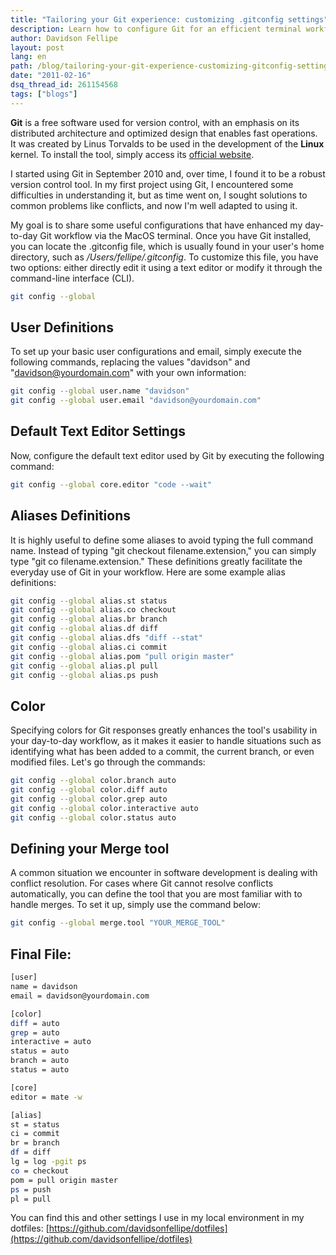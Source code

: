 ```yaml
---
title: "Tailoring your Git experience: customizing .gitconfig settings"
description: Learn how to configure Git for an efficient terminal workflow on macOS. Includes user setup, aliases, color settings, merge tool selection
author: Davidson Fellipe
layout: post
lang: en
path: /blog/tailoring-your-git-experience-customizing-gitconfig-settings/
date: "2011-02-16"
dsq_thread_id: 261154568
tags: ["blogs"]
---
```


**Git** is a free software used for version control, with an emphasis on its distributed architecture and optimized design that enables fast operations. It was created by Linus Torvalds to be used in the development of the **Linux** kernel. To install the tool, simply access its [official website][1].

[1]: https://git-scm.com/download

I started using Git in September 2010 and, over time, I found it to be a robust version control tool. In my first project using Git, I encountered some difficulties in understanding it, but as time went on, I sought solutions to common problems like conflicts, and now I'm well adapted to using it.

My goal is to share some useful configurations that have enhanced my day-to-day Git workflow via the MacOS terminal. Once you have Git installed, you can locate the .gitconfig file, which is usually found in your user's home directory, such as _/Users/fellipe/.gitconfig_. To customize this file, you have two options: either directly edit it using a text editor or modify it through the command-line interface (CLI).

```bash
git config --global
```

## User Definitions

To set up your basic user configurations and email, simply execute the following commands, replacing the values "davidson" and "davidson@yourdomain.com" with your own information:


```bash
git config --global user.name "davidson"
git config --global user.email "davidson@yourdomain.com"
```

## Default Text Editor Settings

Now, configure the default text editor used by Git by executing the following command:

```bash
git config --global core.editor "code --wait"
```

## Aliases Definitions

It is highly useful to define some aliases to avoid typing the full command name. Instead of typing "git checkout filename.extension," you can simply type "git co filename.extension." These definitions greatly facilitate the everyday use of Git in your workflow. Here are some example alias definitions:

```bash
git config --global alias.st status
git config --global alias.co checkout
git config --global alias.br branch
git config --global alias.df diff
git config --global alias.dfs "diff --stat"
git config --global alias.ci commit
git config --global alias.pom "pull origin master"
git config --global alias.pl pull
git config --global alias.ps push
```

## Color

Specifying colors for Git responses greatly enhances the tool's usability in your day-to-day workflow, as it makes it easier to handle situations such as identifying what has been added to a commit, the current branch, or even modified files. Let's go through the commands:

```bash
git config --global color.branch auto
git config --global color.diff auto
git config --global color.grep auto
git config --global color.interactive auto
git config --global color.status auto
```

## Defining your Merge tool

A common situation we encounter in software development is dealing with conflict resolution. For cases where Git cannot resolve conflicts automatically, you can define the tool that you are most familiar with to handle merges. To set it up, simply use the command below:

```bash
git config --global merge.tool "YOUR_MERGE_TOOL"
```

## Final File:

```bash
[user]
name = davidson
email = davidson@yourdomain.com

[color]
diff = auto
grep = auto
interactive = auto
status = auto
branch = auto
status = auto

[core]
editor = mate -w

[alias]
st = status
ci = commit
br = branch
df = diff
lg = log -pgit ps
co = checkout
pom = pull origin master
ps = push
pl = pull
```

You can find this and other settings I use in my local environment in my dotfiles: [https://github.com/davidsonfellipe/dotfiles](https://github.com/davidsonfellipe/dotfiles)
